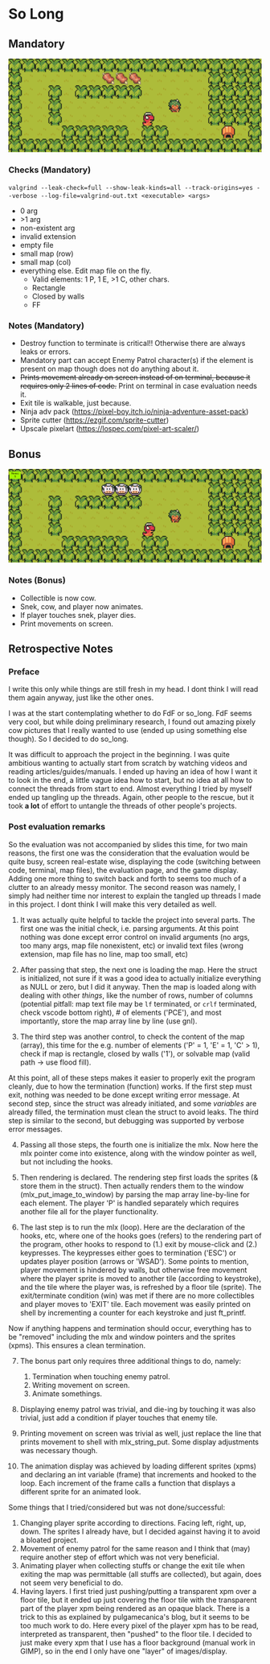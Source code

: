 # So Long

## Mandatory
![Mandatory](./assets/scr_sht/screen1.png "mandatory")

### Checks (Mandatory)

```
valgrind --leak-check=full --show-leak-kinds=all --track-origins=yes --verbose --log-file=valgrind-out.txt <executable> <args>
```

- 0 arg
- \>1 arg
- non-existent arg
- invalid extension
- empty file
- small map (row)
- small map (col)
- everything else. Edit map file on the fly. 
	- Valid elements: 1 P, 1 E, >1 C, other chars.
	- Rectangle
	- Closed by walls
	- FF


### Notes (Mandatory)
- Destroy function to terminate is critical!! Otherwise there are always leaks or errors.
- Mandatory part can accept Enemy Patrol character(s) if the element is present on map though does not do anything about it.
- ~~Prints movement already on screen instead of on terminal, because it requires only 2 lines of code.~~ Print on terminal in case evaluation needs it.
- Exit tile is walkable, just because.
- Ninja adv pack (https://pixel-boy.itch.io/ninja-adventure-asset-pack)
- Sprite cutter (https://ezgif.com/sprite-cutter)
- Upscale pixelart (https://lospec.com/pixel-art-scaler/)


## Bonus
![Bonus](./assets/scr_sht/screen2.png "bonus")

### Notes (Bonus)
- Collectible is now cow.
- Snek, cow, and player now animates.
- If player touches snek, player dies.
- Print movements on screen.

## Retrospective Notes

### Preface
I write this only while things are still fresh in my head. I dont think I will read them again anyway, just like the other ones. 

I was at the start contemplating whether to do FdF or so_long. FdF seems very cool, but while doing preliminary research, I found out amazing pixely cow pictures that I really wanted to use (ended up using something else though). So I decided to do so_long.

It was difficult to approach the project in the beginning. I was quite ambitious wanting to actually start from scratch by watching videos and reading articles/guides/manuals. I ended up having an idea of how I want it to look in the end, a little vague idea how to start, but no idea at all how to connect the threads from start to end. Almost everything I tried by myself ended up tangling up the threads. Again, other people to the rescue, but it took **a lot** of effort to untangle the threads of other people's projects.

### Post evaluation remarks
So the evaluation was not accompanied by slides this time, for two main reasons, the first one was the consideration that the evaluation would be quite busy, screen real-estate wise, displaying the code (switching between code, terminal, map files), the evaluation page, and the game display. Adding one more thing to switch back and forth to seems too much of a clutter to an already messy monitor. The second reason was namely, I simply had neither time nor interest to explain the tangled up threads I made in this project. I dont think I will make this very detailed as well.

1. It was actually quite helpful to tackle the project into several parts. The first one was the initial check, i.e. parsing arguments. At this point nothing was done except error control on invalid arguments (no args, too many args, map file nonexistent, etc) or invalid text files (wrong extension, map file has no line, map too small, etc)

2. After passing that step, the next one is loading the map. Here the struct is initialized, not sure if it was a good idea to actually initialize everything as NULL or zero, but I did it anyway. Then the map is loaded along with dealing with other *things*, like the number of rows, number of columns (potential pitfall: map text file may be ```lf``` terminated, or ```crlf``` terminated, check vscode bottom right), # of elements ('PCE'), and most importantly, store the map array line by line (use gnl).

3. The third step was another control, to check the content of the map (array), this time for the e.g. number of elements ('P' = 1, 'E' = 1, 'C' > 1), check if map is rectangle, closed by walls ('1'), or solvable map (valid path -> use flood fill). 

At this point, all of these steps makes it easier to properly exit the program cleanly, due to how the termination (function) works. If the first step must exit, nothing was needed to be done except writing error message. At second step, since the struct was already initiated, and some *variables* are already filled, the termination must clean the struct to avoid leaks. The third step is similar to the second, but debugging was supported by verbose error messages.

4. Passing all those steps, the fourth one is initialize the mlx. Now here the mlx pointer come into existence, along with the window pointer as well, but not including the hooks.

5. Then rendering is declared. The rendering step first loads the sprites (& store them in the struct). Then actually renders them to the window (mlx_put_image_to_window) by parsing the map array line-by-line for each element. The player 'P' is handled separately which requires another file all for the player functionality.

6. The last step is to run the mlx (loop). Here are the declaration of the hooks, etc, where one of the hooks goes (refers) to the rendering part of the program, other hooks to respond to (1.) exit by mouse-click and (2.) keypresses. The keypresses either goes to termination ('ESC') or updates player position (arrows or 'WSAD'). Some points to mention, player movement is hindered by walls, but otherwise free movement where the player sprite is moved to another tile (according to keystroke), and the tile where the player was, is refreshed by a floor tile (sprite). The exit/terminate condition (win) was met if there are no more collectibles and player moves to 'EXIT' tile. Each movement was easily printed on shell by incrementing a counter for each keystroke and just ft_printf. 

Now if anything happens and termination should occur, everything has to be "removed" including the mlx and window pointers and the sprites (xpms). This ensures a clean termination.

7. The bonus part only requires three additional things to do, namely:
	1. Termination when touching enemy patrol.
	2. Writing movement on screen.
	3. Animate somethings.

8. Displaying enemy patrol was trivial, and die-ing by touching it was also trivial, just add a condition if player touches that enemy tile. 

9. Printing movement on screen was trivial as well, just replace the line that prints movement to shell with mlx_string_put. Some display adjustments was necessary though.

10. The animation display was achieved by loading different sprites (xpms) and declaring an int variable (frame) that increments and hooked to the loop. Each increment of the frame calls a function that displays a different sprite for an animated look.

Some things that I tried/considered but was not done/successful:
1. Changing player sprite according to directions. Facing left, right, up, down. The sprites I already have, but I decided against having it to avoid a bloated project.
2. Movement of enemy patrol for the same reason and I think that (may) require another step of effort which was not very beneficial.
3. Animating player when collecting stuffs or change the exit tile when exiting the map was permittable (all stuffs are collected), but again, does not seem very beneficial to do.
4. Having layers. I first tried just pushing/putting a transparent xpm over a floor tile, but it ended up just covering the floor tile with the transparent part of the player xpm being rendered as an opaque black. There is a trick to this as explained by pulgamecanica's blog, but it seems to be too much work to do. Here every pixel of the player xpm has to be read, interpreted as transparent, then "pushed" to the floor tile. I decided to just make every xpm that I use has a floor background (manual work in GIMP), so in the end I only have one "layer" of images/display. 